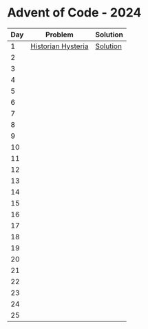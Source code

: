 # Advent of Code - 2024

| Day | Problem                                                | Solution                                       |
| --- | ------------------------------------------------------ | ---------------------------------------------- |
| 1   | [Historian Hysteria](./1-historian-hysteria/README.md) | [Solution](./1-historian-hysteria/solution.js) |
| 2   |                                                        |                                                |
| 3   |                                                        |                                                |
| 4   |                                                        |                                                |
| 5   |                                                        |                                                |
| 6   |                                                        |                                                |
| 7   |                                                        |                                                |
| 8   |                                                        |                                                |
| 9   |                                                        |                                                |
| 10  |                                                        |                                                |
| 11  |                                                        |                                                |
| 12  |                                                        |                                                |
| 13  |                                                        |                                                |
| 14  |                                                        |                                                |
| 15  |                                                        |                                                |
| 16  |                                                        |                                                |
| 17  |                                                        |                                                |
| 18  |                                                        |                                                |
| 19  |                                                        |                                                |
| 20  |                                                        |                                                |
| 21  |                                                        |                                                |
| 22  |                                                        |                                                |
| 23  |                                                        |                                                |
| 24  |                                                        |                                                |
| 25  |                                                        |                                                |
